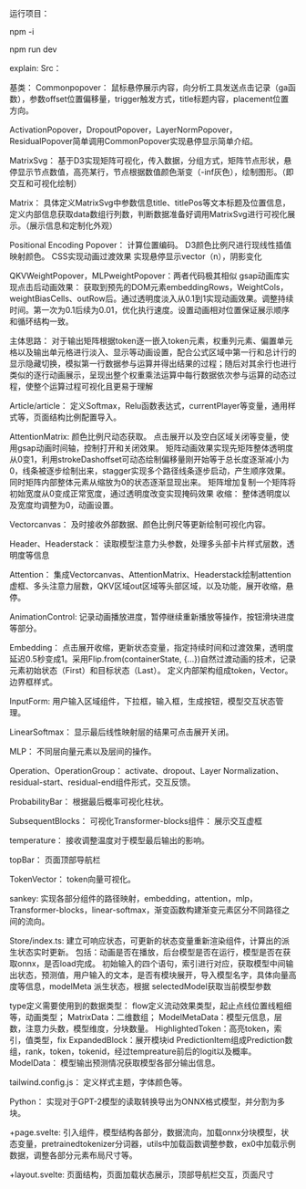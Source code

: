 运行项目：

npm -i


npm run dev

explain:
Src：

基类：
Commonpopover：
鼠标悬停展示内容，向分析工具发送点击记录（ga函数），参数offset位置偏移量，trigger触发方式，title标题内容，placement位置方向。


ActivationPopover，DropoutPopover，LayerNormPopover，ResidualPopover简单调用CommonPopover实现悬停显示简单介绍。


MatrixSvg：
基于D3实现矩阵可视化，传入数据，分组方式，矩阵节点形状，悬停显示节点数值，高亮某行，节点根据数值颜色渐变（-inf灰色），绘制图形。（即交互和可视化绘制）


Matrix：
具体定义MatrixSvg中参数信息title、titlePos等文本标题及位置信息，定义内部信息获取data数组行列数，判断数据准备好调用MatrixSvg进行可视化展示。（展示信息和定制化外观）

Positional Encoding Popover：
计算位置编码。
D3颜色比例尺进行现线性插值映射颜色。
CSS实现动画过渡效果
实现悬停显示vector（n），阴影变化

QKVWeightPopover，MLPweightPopover：两者代码极其相似
gsap动画库实现点击后动画效果：
获取到预先的DOM元素embeddingRows，WeightCols，weightBiasCells、outRow后。通过透明度淡入从0.1到1实现动画效果。调整持续时间。第一次为0.1后续为0.01，优化执行速度。设置动画相对位置保证展示顺序和循环结构一致。


主体思路：
对于输出矩阵根据token逐一嵌入token元素，权重列元素、偏置单元格以及输出单元格进行淡入、显示等动画设置，配合公式区域中第一行和总计行的显示隐藏切换，模拟第一行数据参与运算并得出结果的过程；随后对其余行也进行类似的逐行动画展示，呈现出整个权重乘法运算中每行数据依次参与运算的动态过程，使整个运算过程可视化且更易于理解


Article/article：
定义Softmax，Relu函数表达式，currentPlayer等变量，通用样式等，页面结构比例配置导入。


AttentionMatrix:
颜色比例尺动态获取。
点击展开以及空白区域关闭等变量，使用gsap动画时间轴，控制打开和关闭效果。
矩阵动画效果实现先矩阵整体透明度从0变1，利用strokeDashoffset可动态绘制偏移量刚开始等于总长度逐渐减小为0，线条被逐步绘制出来，stagger实现多个路径线条逐步启动，产生顺序效果。
同时矩阵内部整体元素从缩放为0的状态逐渐显现出来。
矩阵增加复制一个矩阵将初始宽度从0变成正常宽度，通过透明度改变实现掩码效果
收缩：
整体透明度以及宽度均调整为0，动画设置。


Vectorcanvas：
及时接收外部数据、颜色比例尺等更新绘制可视化内容。


Header、Headerstack：
读取模型注意力头参数，处理多头部卡片样式层数，透明度等信息

Attention：
集成Vectorcanvas、AttentionMatrix、Headerstack绘制attention虚框、多头注意力层数，QKV区域out区域等头部区域，以及功能，展开收缩，悬停。


AnimationControl:
记录动画播放进度，暂停继续重新播放等操作，按钮滑块进度等部分。


Embedding：
点击展开收缩，更新状态变量，指定持续时间和过渡效果，透明度延迟0.5秒变成1。采用Flip.from(containerState, {...})自然过渡动画的技术，记录元素初始状态（First）和目标状态（Last）。
定义内部架构组成token，Vector。边界框样式。


InputForm:
用户输入区域组件，下拉框，输入框，生成按钮，模型交互状态管理。

LinearSoftmax：
显示最后线性映射层的结果可点击展开关闭。


MLP：
不同层向量元素以及层间的操作。

Operation、OperationGroup：
activate、dropout、Layer Normalization、residual-start、residual-end组件形式，交互反馈。


ProbabilityBar：
根据最后概率可视化柱状。


SubsequentBlocks：
可视化Transformer-blocks组件：
展示交互虚框


temperature：
接收调整温度对于模型最后输出的影响。


topBar：
页面顶部导航栏


TokenVector：
token向量可视化。

sankey:
实现各部分组件的路径映射，embedding，attention，mlp，Transformer-blocks，linear-softmax，渐变函数构建渐变元素区分不同路径之间的流向。


Store/index.ts:
建立可响应状态，可更新的状态变量重新渲染组件，计算出的派生状态实时更新。
包括：动画是否在播放，后台模型是否在运行，模型是否在获取onnx，是否load完成。
初始输入的四个语句，索引进行对应，获取模型中间输出状态，预测值，用户输入的文本，是否有模块展开，导入模型名字，具体向量高度等信息，modelMeta 派生状态，根据 selectedModel获取当前模型参数



type定义需要使用到的数据类型：
flow定义流动效果类型，起止点线位置线粗细等，动画类型；
MatrixData：二维数组；
ModelMetaData：模型元信息，层数，注意力头数，模型维度，分块数量。
HighlightedToken：高亮token，索引，值类型，fix
ExpandedBlock：展开模块id
PredictionItem组成Prediction数组，rank，token，tokenid，经过tempreature前后的logit以及概率。
ModelData：
模型输出预测情况获取模型各部分输出信息。


tailwind.config.js：
定义样式主题，字体颜色等。

Python：
实现对于GPT-2模型的读取转换导出为ONNX格式模型，并分割为多块。

+page.svelte:
引入组件，模型结构各部分，数据流向，加载onnx分块模型，状态变量，pretrainedtokenizer分词器，utils中加载函数调整参数，ex0中加载示例数据，调整各部分元素布局尺寸等。



+layout.svelte:
页面结构，页面加载状态展示，顶部导航栏交互，页面尺寸
